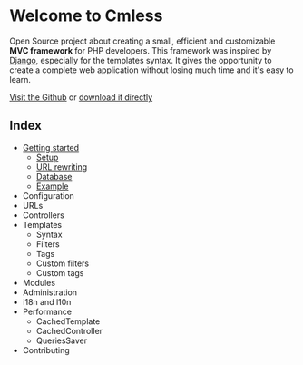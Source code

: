 # Welcome to Cmless

Open Source project about creating a small, efficient and customizable **MVC framework** for PHP developers.
This framework was inspired by [Django](https://www.djangoproject.com/), especially for the templates syntax.
It gives the opportunity to create a complete web application without losing much time and it's easy to learn.

[Visit the Github](https://github.com/BorealHub/cmless) or [download it directly](https://github.com/BorealHub/cmless/archive/master.zip)

## Index

- [Getting started](./getting-started.md)
    - [Setup](./getting-started.md#setup)
    - [URL rewriting](./getting-started.md#url-rewriting)
    - [Database](./getting-started.md#database)
    - [Example](./getting-started.md#example)
- Configuration
- URLs
- Controllers
- Templates
    - Syntax
    - Filters
    - Tags
    - Custom filters
    - Custom tags
- Modules
- Administration
- i18n and l10n
- Performance
    - CachedTemplate
    - CachedController
    - QueriesSaver
- Contributing
